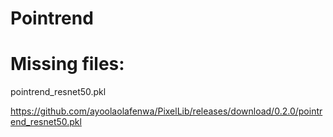 # Pointrend

# Missing files:

  pointrend_resnet50.pkl
       
       
  https://github.com/ayoolaolafenwa/PixelLib/releases/download/0.2.0/pointrend_resnet50.pkl
